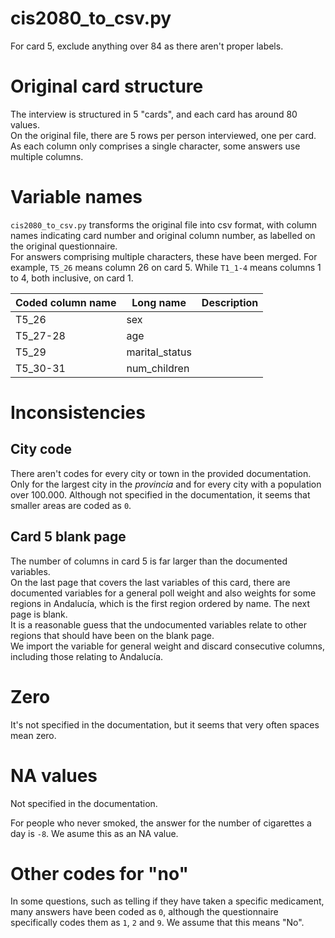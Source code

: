 # cis2080_to_csv.py
For card 5, exclude anything over 84 as there aren't proper labels.

# Original card structure
The interview is structured in 5 "cards", and each card has around 80 values.  
On the original file, there are 5 rows per person interviewed, one per card.  
As each column only comprises a single character, some answers use multiple columns.

# Variable names
`cis2080_to_csv.py` transforms the original file into csv format, with column names
indicating card number and original column number, as labelled on the original questionnaire.  
For answers comprising multiple characters, these have been merged. For example, `T5_26` means
column 26 on card 5. While `T1_1-4` means columns 1 to 4, both inclusive, on card 1.

| Coded column name | Long name      | Description |
|-------------------|----------------|-------------|
| T5_26             | sex            |             |
| T5_27-28          | age            |             |
| T5_29             | marital_status |             |
| T5_30-31          | num_children   |             |


# Inconsistencies
## City code
There aren't codes for every city or town in the provided documentation. Only for the largest
city in the _provincia_ and for every city with a population over 100.000. Although not specified
in the documentation, it seems that smaller areas are coded as `0`.

## Card 5 blank page
The number of columns in card 5 is far larger than the documented variables.  
On the last page that covers the last variables of this card, there are documented variables
for a general poll weight and also weights for some regions in Andalucía, which is the first region ordered by name. The next page is blank.  
It is a reasonable guess that the undocumented variables relate to other regions that should have been on the blank page.  
We import the variable for general weight and discard consecutive columns, including those relating to Andalucía.

# Zero
It's not specified in the documentation, but it seems that very often spaces
mean zero.

# NA values
Not specified in the documentation.

For people who never smoked, the answer for the number of cigarettes a day is `-8`.
We asume this as an NA value.

# Other codes for "no"
In some questions, such as telling if they have taken a specific medicament, many answers have been
coded as `0`, although the questionnaire specifically codes them as `1`, `2` and `9`. We assume
that this means "No".
